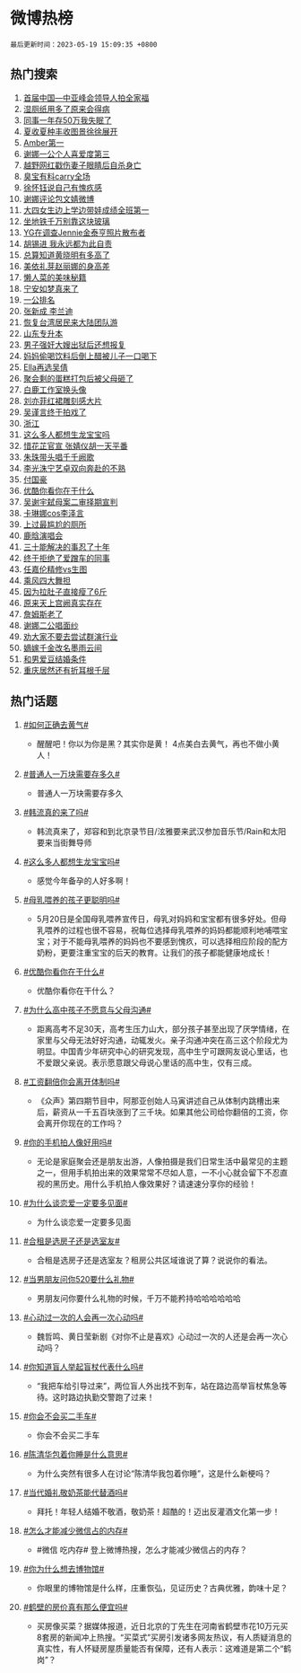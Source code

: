 # 微博热榜

`最后更新时间：2023-05-19 15:09:35 +0800`

## 热门搜索

1. [首届中国—中亚峰会领导人拍全家福](https://m.weibo.cn/search?containerid=100103type%3D1%26t%3D10%26q%3D%23%E9%A6%96%E5%B1%8A%E4%B8%AD%E5%9B%BD%E2%80%94%E4%B8%AD%E4%BA%9A%E5%B3%B0%E4%BC%9A%E9%A2%86%E5%AF%BC%E4%BA%BA%E6%8B%8D%E5%85%A8%E5%AE%B6%E7%A6%8F%23&stream_entry_id=51&isnewpage=1&extparam=seat%3D1%26pos%3D0%26stream_entry_id%3D51%26c_type%3D51%26cate%3D10103%26dgr%3D0%26filter_type%3Drealtimehot%26display_time%3D1684480172%26pre_seqid%3D168448017265104823139&luicode=10000011&lfid=106003type%253D25%2526t%253D3%2526disable_hot%253D1%2526filter_type%253Drealtimehot)
1. [湿厕纸用多了原来会得病](https://m.weibo.cn/search?containerid=100103type%3D1%26t%3D10%26q%3D%23%E6%B9%BF%E5%8E%95%E7%BA%B8%E7%94%A8%E5%A4%9A%E4%BA%86%E5%8E%9F%E6%9D%A5%E4%BC%9A%E5%BE%97%E7%97%85%23&stream_entry_id=31&isnewpage=1&extparam=seat%3D1%26realpos%3D1%26q%3D%2523%25E6%25B9%25BF%25E5%258E%2595%25E7%25BA%25B8%25E7%2594%25A8%25E5%25A4%259A%25E4%25BA%2586%25E5%258E%259F%25E6%259D%25A5%25E4%25BC%259A%25E5%25BE%2597%25E7%2597%2585%2523%26dgr%3D0%26filter_type%3Drealtimehot%26stream_entry_id%3D31%26cate%3D5001%26flag%3D1%26band_rank%3D1%26pos%3D0%26c_type%3D31%26lcate%3D5001%26display_time%3D1684480172%26pre_seqid%3D168448017265104823139&luicode=10000011&lfid=106003type%253D25%2526t%253D3%2526disable_hot%253D1%2526filter_type%253Drealtimehot)
1. [同事一年存50万我失眠了](https://m.weibo.cn/search?containerid=100103type%3D1%26t%3D10%26q%3D%23%E5%90%8C%E4%BA%8B%E4%B8%80%E5%B9%B4%E5%AD%9850%E4%B8%87%E6%88%91%E5%A4%B1%E7%9C%A0%E4%BA%86%23&stream_entry_id=31&isnewpage=1&extparam=seat%3D1%26realpos%3D2%26q%3D%2523%25E5%2590%258C%25E4%25BA%258B%25E4%25B8%2580%25E5%25B9%25B4%25E5%25AD%259850%25E4%25B8%2587%25E6%2588%2591%25E5%25A4%25B1%25E7%259C%25A0%25E4%25BA%2586%2523%26dgr%3D0%26filter_type%3Drealtimehot%26stream_entry_id%3D31%26cate%3D5001%26flag%3D2%26band_rank%3D2%26pos%3D1%26c_type%3D31%26lcate%3D5001%26display_time%3D1684480172%26pre_seqid%3D168448017265104823139&luicode=10000011&lfid=106003type%253D25%2526t%253D3%2526disable_hot%253D1%2526filter_type%253Drealtimehot)
1. [夏收夏种丰收图景徐徐展开](https://m.weibo.cn/search?containerid=100103type%3D1%26t%3D10%26q%3D%23%E5%A4%8F%E6%94%B6%E5%A4%8F%E7%A7%8D%E4%B8%B0%E6%94%B6%E5%9B%BE%E6%99%AF%E5%BE%90%E5%BE%90%E5%B1%95%E5%BC%80%23&stream_entry_id=31&isnewpage=1&extparam=seat%3D1%26realpos%3D3%26q%3D%2523%25E5%25A4%258F%25E6%2594%25B6%25E5%25A4%258F%25E7%25A7%258D%25E4%25B8%25B0%25E6%2594%25B6%25E5%259B%25BE%25E6%2599%25AF%25E5%25BE%2590%25E5%25BE%2590%25E5%25B1%2595%25E5%25BC%2580%2523%26dgr%3D0%26filter_type%3Drealtimehot%26stream_entry_id%3D31%26cate%3D5001%26flag%3D0%26band_rank%3D3%26pos%3D2%26c_type%3D31%26lcate%3D5001%26display_time%3D1684480172%26pre_seqid%3D168448017265104823139&luicode=10000011&lfid=106003type%253D25%2526t%253D3%2526disable_hot%253D1%2526filter_type%253Drealtimehot)
1. [Amber第一](https://m.weibo.cn/search?containerid=100103type%3D1%26t%3D10%26q%3D%23Amber%E7%AC%AC%E4%B8%80%23&stream_entry_id=31&isnewpage=1&extparam=seat%3D1%26realpos%3D4%26q%3D%2523Amber%25E7%25AC%25AC%25E4%25B8%2580%2523%26dgr%3D0%26filter_type%3Drealtimehot%26stream_entry_id%3D31%26cate%3D5001%26flag%3D2%26band_rank%3D4%26pos%3D3%26c_type%3D31%26lcate%3D5001%26display_time%3D1684480172%26pre_seqid%3D168448017265104823139&luicode=10000011&lfid=106003type%253D25%2526t%253D3%2526disable_hot%253D1%2526filter_type%253Drealtimehot)
1. [谢娜一公个人喜爱度第三](https://m.weibo.cn/search?containerid=100103type%3D1%26t%3D10%26q%3D%23%E8%B0%A2%E5%A8%9C%E4%B8%80%E5%85%AC%E4%B8%AA%E4%BA%BA%E5%96%9C%E7%88%B1%E5%BA%A6%E7%AC%AC%E4%B8%89%23&stream_entry_id=31&isnewpage=1&extparam=seat%3D1%26realpos%3D5%26q%3D%2523%25E8%25B0%25A2%25E5%25A8%259C%25E4%25B8%2580%25E5%2585%25AC%25E4%25B8%25AA%25E4%25BA%25BA%25E5%2596%259C%25E7%2588%25B1%25E5%25BA%25A6%25E7%25AC%25AC%25E4%25B8%2589%2523%26dgr%3D0%26filter_type%3Drealtimehot%26stream_entry_id%3D31%26cate%3D5001%26flag%3D2%26band_rank%3D5%26pos%3D4%26c_type%3D31%26lcate%3D5001%26display_time%3D1684480172%26pre_seqid%3D168448017265104823139&luicode=10000011&lfid=106003type%253D25%2526t%253D3%2526disable_hot%253D1%2526filter_type%253Drealtimehot)
1. [越野网红戳伤妻子眼睛后自杀身亡](https://m.weibo.cn/search?containerid=100103type%3D1%26t%3D10%26q%3D%23%E8%B6%8A%E9%87%8E%E7%BD%91%E7%BA%A2%E6%88%B3%E4%BC%A4%E5%A6%BB%E5%AD%90%E7%9C%BC%E7%9D%9B%E5%90%8E%E8%87%AA%E6%9D%80%E8%BA%AB%E4%BA%A1%23&stream_entry_id=31&isnewpage=1&extparam=seat%3D1%26realpos%3D6%26q%3D%2523%25E8%25B6%258A%25E9%2587%258E%25E7%25BD%2591%25E7%25BA%25A2%25E6%2588%25B3%25E4%25BC%25A4%25E5%25A6%25BB%25E5%25AD%2590%25E7%259C%25BC%25E7%259D%259B%25E5%2590%258E%25E8%2587%25AA%25E6%259D%2580%25E8%25BA%25AB%25E4%25BA%25A1%2523%26dgr%3D0%26filter_type%3Drealtimehot%26stream_entry_id%3D31%26cate%3D5001%26flag%3D2%26band_rank%3D6%26pos%3D5%26c_type%3D31%26lcate%3D5001%26display_time%3D1684480172%26pre_seqid%3D168448017265104823139&luicode=10000011&lfid=106003type%253D25%2526t%253D3%2526disable_hot%253D1%2526filter_type%253Drealtimehot)
1. [臭宝有料carry全场](https://m.weibo.cn/search?containerid=100103type%3D1%26t%3D10%26q%3D%23%E8%87%AD%E5%AE%9D%E6%9C%89%E6%96%99carry%E5%85%A8%E5%9C%BA%23&stream_entry_id=31&isnewpage=1&extparam=seat%3D1%26is_ad_pos%3D1%26adid%3D189479%26q%3D%2523%25E8%2587%25AD%25E5%25AE%259D%25E6%259C%2589%25E6%2596%2599carry%25E5%2585%25A8%25E5%259C%25BA%2523%26dgr%3D0%26filter_type%3Drealtimehot%26stream_entry_id%3D31%26cate%3D5001%26topic_ad%3D1%26band_rank%3D7%26c_type%3D31%26pos%3D6%26lcate%3D5001%26display_time%3D1684480172%26pre_seqid%3D168448017265104823139&luicode=10000011&lfid=106003type%253D25%2526t%253D3%2526disable_hot%253D1%2526filter_type%253Drealtimehot)
1. [徐怀钰说自己有愧疚感](https://m.weibo.cn/search?containerid=100103type%3D1%26t%3D10%26q%3D%23%E5%BE%90%E6%80%80%E9%92%B0%E8%AF%B4%E8%87%AA%E5%B7%B1%E6%9C%89%E6%84%A7%E7%96%9A%E6%84%9F%23&stream_entry_id=31&isnewpage=1&extparam=seat%3D1%26realpos%3D7%26q%3D%2523%25E5%25BE%2590%25E6%2580%2580%25E9%2592%25B0%25E8%25AF%25B4%25E8%2587%25AA%25E5%25B7%25B1%25E6%259C%2589%25E6%2584%25A7%25E7%2596%259A%25E6%2584%259F%2523%26dgr%3D0%26filter_type%3Drealtimehot%26stream_entry_id%3D31%26cate%3D5001%26flag%3D1%26band_rank%3D7%26pos%3D7%26c_type%3D31%26lcate%3D5001%26display_time%3D1684480172%26pre_seqid%3D168448017265104823139&luicode=10000011&lfid=106003type%253D25%2526t%253D3%2526disable_hot%253D1%2526filter_type%253Drealtimehot)
1. [谢娜评论包文婧微博](https://m.weibo.cn/search?containerid=100103type%3D1%26t%3D10%26q%3D%23%E8%B0%A2%E5%A8%9C%E8%AF%84%E8%AE%BA%E5%8C%85%E6%96%87%E5%A9%A7%E5%BE%AE%E5%8D%9A%23&stream_entry_id=31&isnewpage=1&extparam=seat%3D1%26realpos%3D8%26q%3D%2523%25E8%25B0%25A2%25E5%25A8%259C%25E8%25AF%2584%25E8%25AE%25BA%25E5%258C%2585%25E6%2596%2587%25E5%25A9%25A7%25E5%25BE%25AE%25E5%258D%259A%2523%26dgr%3D0%26filter_type%3Drealtimehot%26stream_entry_id%3D31%26cate%3D5001%26flag%3D2%26band_rank%3D8%26pos%3D8%26c_type%3D31%26lcate%3D5001%26display_time%3D1684480172%26pre_seqid%3D168448017265104823139&luicode=10000011&lfid=106003type%253D25%2526t%253D3%2526disable_hot%253D1%2526filter_type%253Drealtimehot)
1. [大四女生边上学边带娃成绩全班第一](https://m.weibo.cn/search?containerid=100103type%3D1%26t%3D10%26q%3D%23%E5%A4%A7%E5%9B%9B%E5%A5%B3%E7%94%9F%E8%BE%B9%E4%B8%8A%E5%AD%A6%E8%BE%B9%E5%B8%A6%E5%A8%83%E6%88%90%E7%BB%A9%E5%85%A8%E7%8F%AD%E7%AC%AC%E4%B8%80%23&stream_entry_id=31&isnewpage=1&extparam=seat%3D1%26realpos%3D9%26q%3D%2523%25E5%25A4%25A7%25E5%259B%259B%25E5%25A5%25B3%25E7%2594%259F%25E8%25BE%25B9%25E4%25B8%258A%25E5%25AD%25A6%25E8%25BE%25B9%25E5%25B8%25A6%25E5%25A8%2583%25E6%2588%2590%25E7%25BB%25A9%25E5%2585%25A8%25E7%258F%25AD%25E7%25AC%25AC%25E4%25B8%2580%2523%26dgr%3D0%26filter_type%3Drealtimehot%26stream_entry_id%3D31%26cate%3D5001%26flag%3D1%26band_rank%3D9%26pos%3D9%26c_type%3D31%26lcate%3D5001%26display_time%3D1684480172%26pre_seqid%3D168448017265104823139&luicode=10000011&lfid=106003type%253D25%2526t%253D3%2526disable_hot%253D1%2526filter_type%253Drealtimehot)
1. [坐地铁千万别靠这块玻璃](https://m.weibo.cn/search?containerid=100103type%3D1%26t%3D10%26q%3D%23%E5%9D%90%E5%9C%B0%E9%93%81%E5%8D%83%E4%B8%87%E5%88%AB%E9%9D%A0%E8%BF%99%E5%9D%97%E7%8E%BB%E7%92%83%23&stream_entry_id=31&isnewpage=1&extparam=seat%3D1%26realpos%3D10%26q%3D%2523%25E5%259D%2590%25E5%259C%25B0%25E9%2593%2581%25E5%258D%2583%25E4%25B8%2587%25E5%2588%25AB%25E9%259D%25A0%25E8%25BF%2599%25E5%259D%2597%25E7%258E%25BB%25E7%2592%2583%2523%26dgr%3D0%26filter_type%3Drealtimehot%26stream_entry_id%3D31%26cate%3D5001%26flag%3D0%26band_rank%3D10%26pos%3D10%26c_type%3D31%26lcate%3D5001%26display_time%3D1684480172%26pre_seqid%3D168448017265104823139&luicode=10000011&lfid=106003type%253D25%2526t%253D3%2526disable_hot%253D1%2526filter_type%253Drealtimehot)
1. [YG在调查Jennie金泰亨照片散布者](https://m.weibo.cn/search?containerid=100103type%3D1%26t%3D10%26q%3D%23YG%E5%9C%A8%E8%B0%83%E6%9F%A5Jennie%E9%87%91%E6%B3%B0%E4%BA%A8%E7%85%A7%E7%89%87%E6%95%A3%E5%B8%83%E8%80%85%23&stream_entry_id=31&isnewpage=1&extparam=seat%3D1%26realpos%3D11%26q%3D%2523YG%25E5%259C%25A8%25E8%25B0%2583%25E6%259F%25A5Jennie%25E9%2587%2591%25E6%25B3%25B0%25E4%25BA%25A8%25E7%2585%25A7%25E7%2589%2587%25E6%2595%25A3%25E5%25B8%2583%25E8%2580%2585%2523%26dgr%3D0%26filter_type%3Drealtimehot%26stream_entry_id%3D31%26cate%3D5001%26flag%3D1%26band_rank%3D11%26pos%3D11%26c_type%3D31%26lcate%3D5001%26display_time%3D1684480172%26pre_seqid%3D168448017265104823139&luicode=10000011&lfid=106003type%253D25%2526t%253D3%2526disable_hot%253D1%2526filter_type%253Drealtimehot)
1. [胡锡进 我永远都为此自责](https://m.weibo.cn/search?containerid=100103type%3D1%26t%3D10%26q%3D%E8%83%A1%E9%94%A1%E8%BF%9B+%E6%88%91%E6%B0%B8%E8%BF%9C%E9%83%BD%E4%B8%BA%E6%AD%A4%E8%87%AA%E8%B4%A3&stream_entry_id=31&isnewpage=1&extparam=seat%3D1%26realpos%3D12%26q%3D%25E8%2583%25A1%25E9%2594%25A1%25E8%25BF%259B%2520%25E6%2588%2591%25E6%25B0%25B8%25E8%25BF%259C%25E9%2583%25BD%25E4%25B8%25BA%25E6%25AD%25A4%25E8%2587%25AA%25E8%25B4%25A3%26dgr%3D0%26filter_type%3Drealtimehot%26stream_entry_id%3D31%26cate%3D5001%26flag%3D1%26band_rank%3D12%26pos%3D12%26c_type%3D31%26lcate%3D5001%26display_time%3D1684480172%26pre_seqid%3D168448017265104823139&luicode=10000011&lfid=106003type%253D25%2526t%253D3%2526disable_hot%253D1%2526filter_type%253Drealtimehot)
1. [总算知道黄晓明有多高了](https://m.weibo.cn/search?containerid=100103type%3D1%26t%3D10%26q%3D%23%E6%80%BB%E7%AE%97%E7%9F%A5%E9%81%93%E9%BB%84%E6%99%93%E6%98%8E%E6%9C%89%E5%A4%9A%E9%AB%98%E4%BA%86%23&stream_entry_id=31&isnewpage=1&extparam=seat%3D1%26realpos%3D13%26q%3D%2523%25E6%2580%25BB%25E7%25AE%2597%25E7%259F%25A5%25E9%2581%2593%25E9%25BB%2584%25E6%2599%2593%25E6%2598%258E%25E6%259C%2589%25E5%25A4%259A%25E9%25AB%2598%25E4%25BA%2586%2523%26dgr%3D0%26filter_type%3Drealtimehot%26stream_entry_id%3D31%26cate%3D5001%26flag%3D0%26band_rank%3D13%26pos%3D13%26c_type%3D31%26lcate%3D5001%26display_time%3D1684480172%26pre_seqid%3D168448017265104823139&luicode=10000011&lfid=106003type%253D25%2526t%253D3%2526disable_hot%253D1%2526filter_type%253Drealtimehot)
1. [美依礼芽赵丽娜的身高差](https://m.weibo.cn/search?containerid=100103type%3D1%26t%3D10%26q%3D%23%E7%BE%8E%E4%BE%9D%E7%A4%BC%E8%8A%BD%E8%B5%B5%E4%B8%BD%E5%A8%9C%E7%9A%84%E8%BA%AB%E9%AB%98%E5%B7%AE%23&stream_entry_id=31&isnewpage=1&extparam=seat%3D1%26realpos%3D14%26q%3D%2523%25E7%25BE%258E%25E4%25BE%259D%25E7%25A4%25BC%25E8%258A%25BD%25E8%25B5%25B5%25E4%25B8%25BD%25E5%25A8%259C%25E7%259A%2584%25E8%25BA%25AB%25E9%25AB%2598%25E5%25B7%25AE%2523%26dgr%3D0%26filter_type%3Drealtimehot%26stream_entry_id%3D31%26cate%3D5001%26flag%3D1%26band_rank%3D14%26pos%3D14%26c_type%3D31%26lcate%3D5001%26display_time%3D1684480172%26pre_seqid%3D168448017265104823139&luicode=10000011&lfid=106003type%253D25%2526t%253D3%2526disable_hot%253D1%2526filter_type%253Drealtimehot)
1. [懒人菜的美味秘籍](https://m.weibo.cn/search?containerid=100103type%3D1%26t%3D10%26q%3D%23%E6%87%92%E4%BA%BA%E8%8F%9C%E7%9A%84%E7%BE%8E%E5%91%B3%E7%A7%98%E7%B1%8D%23&stream_entry_id=31&isnewpage=1&extparam=seat%3D1%26realpos%3D15%26adid%3D189582%26q%3D%2523%25E6%2587%2592%25E4%25BA%25BA%25E8%258F%259C%25E7%259A%2584%25E7%25BE%258E%25E5%2591%25B3%25E7%25A7%2598%25E7%25B1%258D%2523%26dgr%3D0%26filter_type%3Drealtimehot%26stream_entry_id%3D31%26cate%3D5001%26flag%3D0%26band_rank%3D15%26pos%3D15%26c_type%3D31%26lcate%3D5001%26display_time%3D1684480172%26pre_seqid%3D168448017265104823139&luicode=10000011&lfid=106003type%253D25%2526t%253D3%2526disable_hot%253D1%2526filter_type%253Drealtimehot)
1. [宁安如梦真来了](https://m.weibo.cn/search?containerid=100103type%3D1%26t%3D10%26q%3D%23%E5%AE%81%E5%AE%89%E5%A6%82%E6%A2%A6%E7%9C%9F%E6%9D%A5%E4%BA%86%23&stream_entry_id=31&isnewpage=1&extparam=seat%3D1%26realpos%3D16%26q%3D%2523%25E5%25AE%2581%25E5%25AE%2589%25E5%25A6%2582%25E6%25A2%25A6%25E7%259C%259F%25E6%259D%25A5%25E4%25BA%2586%2523%26dgr%3D0%26filter_type%3Drealtimehot%26stream_entry_id%3D31%26cate%3D5001%26flag%3D0%26band_rank%3D16%26pos%3D16%26c_type%3D31%26lcate%3D5001%26display_time%3D1684480172%26pre_seqid%3D168448017265104823139&luicode=10000011&lfid=106003type%253D25%2526t%253D3%2526disable_hot%253D1%2526filter_type%253Drealtimehot)
1. [一公排名](https://m.weibo.cn/search?containerid=100103type%3D1%26t%3D10%26q%3D%E4%B8%80%E5%85%AC%E6%8E%92%E5%90%8D&stream_entry_id=31&isnewpage=1&extparam=seat%3D1%26realpos%3D17%26q%3D%25E4%25B8%2580%25E5%2585%25AC%25E6%258E%2592%25E5%2590%258D%26dgr%3D0%26filter_type%3Drealtimehot%26stream_entry_id%3D31%26cate%3D5001%26flag%3D0%26band_rank%3D17%26pos%3D17%26c_type%3D31%26lcate%3D5001%26display_time%3D1684480172%26pre_seqid%3D168448017265104823139&luicode=10000011&lfid=106003type%253D25%2526t%253D3%2526disable_hot%253D1%2526filter_type%253Drealtimehot)
1. [张新成 李兰迪](https://m.weibo.cn/search?containerid=100103type%3D1%26t%3D10%26q%3D%E5%BC%A0%E6%96%B0%E6%88%90+%E6%9D%8E%E5%85%B0%E8%BF%AA&stream_entry_id=31&isnewpage=1&extparam=seat%3D1%26realpos%3D18%26q%3D%25E5%25BC%25A0%25E6%2596%25B0%25E6%2588%2590%2520%25E6%259D%258E%25E5%2585%25B0%25E8%25BF%25AA%26dgr%3D0%26filter_type%3Drealtimehot%26stream_entry_id%3D31%26cate%3D5001%26flag%3D0%26band_rank%3D18%26pos%3D18%26c_type%3D31%26lcate%3D5001%26display_time%3D1684480172%26pre_seqid%3D168448017265104823139&luicode=10000011&lfid=106003type%253D25%2526t%253D3%2526disable_hot%253D1%2526filter_type%253Drealtimehot)
1. [恢复台湾居民来大陆团队游](https://m.weibo.cn/search?containerid=100103type%3D1%26t%3D10%26q%3D%23%E6%81%A2%E5%A4%8D%E5%8F%B0%E6%B9%BE%E5%B1%85%E6%B0%91%E6%9D%A5%E5%A4%A7%E9%99%86%E5%9B%A2%E9%98%9F%E6%B8%B8%23&stream_entry_id=31&isnewpage=1&extparam=seat%3D1%26realpos%3D19%26q%3D%2523%25E6%2581%25A2%25E5%25A4%258D%25E5%258F%25B0%25E6%25B9%25BE%25E5%25B1%2585%25E6%25B0%2591%25E6%259D%25A5%25E5%25A4%25A7%25E9%2599%2586%25E5%259B%25A2%25E9%2598%259F%25E6%25B8%25B8%2523%26dgr%3D0%26filter_type%3Drealtimehot%26stream_entry_id%3D31%26cate%3D5001%26flag%3D0%26band_rank%3D19%26pos%3D19%26c_type%3D31%26lcate%3D5001%26display_time%3D1684480172%26pre_seqid%3D168448017265104823139&luicode=10000011&lfid=106003type%253D25%2526t%253D3%2526disable_hot%253D1%2526filter_type%253Drealtimehot)
1. [山东专升本](https://m.weibo.cn/search?containerid=100103type%3D1%26t%3D10%26q%3D%23%E5%B1%B1%E4%B8%9C%E4%B8%93%E5%8D%87%E6%9C%AC%23&stream_entry_id=31&isnewpage=1&extparam=seat%3D1%26realpos%3D20%26q%3D%2523%25E5%25B1%25B1%25E4%25B8%259C%25E4%25B8%2593%25E5%258D%2587%25E6%259C%25AC%2523%26dgr%3D0%26filter_type%3Drealtimehot%26stream_entry_id%3D31%26cate%3D5001%26flag%3D1%26band_rank%3D20%26pos%3D20%26c_type%3D31%26lcate%3D5001%26display_time%3D1684480172%26pre_seqid%3D168448017265104823139&luicode=10000011&lfid=106003type%253D25%2526t%253D3%2526disable_hot%253D1%2526filter_type%253Drealtimehot)
1. [男子强奸大嫂出狱后还想报复](https://m.weibo.cn/search?containerid=100103type%3D1%26t%3D10%26q%3D%23%E7%94%B7%E5%AD%90%E5%BC%BA%E5%A5%B8%E5%A4%A7%E5%AB%82%E5%87%BA%E7%8B%B1%E5%90%8E%E8%BF%98%E6%83%B3%E6%8A%A5%E5%A4%8D%23&stream_entry_id=31&isnewpage=1&extparam=seat%3D1%26realpos%3D21%26q%3D%2523%25E7%2594%25B7%25E5%25AD%2590%25E5%25BC%25BA%25E5%25A5%25B8%25E5%25A4%25A7%25E5%25AB%2582%25E5%2587%25BA%25E7%258B%25B1%25E5%2590%258E%25E8%25BF%2598%25E6%2583%25B3%25E6%258A%25A5%25E5%25A4%258D%2523%26dgr%3D0%26filter_type%3Drealtimehot%26stream_entry_id%3D31%26cate%3D5001%26flag%3D2%26band_rank%3D21%26pos%3D21%26c_type%3D31%26lcate%3D5001%26display_time%3D1684480172%26pre_seqid%3D168448017265104823139&luicode=10000011&lfid=106003type%253D25%2526t%253D3%2526disable_hot%253D1%2526filter_type%253Drealtimehot)
1. [妈妈偷喝饮料后倒上醋被儿子一口喝下](https://m.weibo.cn/search?containerid=100103type%3D1%26t%3D10%26q%3D%23%E5%A6%88%E5%A6%88%E5%81%B7%E5%96%9D%E9%A5%AE%E6%96%99%E5%90%8E%E5%80%92%E4%B8%8A%E9%86%8B%E8%A2%AB%E5%84%BF%E5%AD%90%E4%B8%80%E5%8F%A3%E5%96%9D%E4%B8%8B%23&stream_entry_id=31&isnewpage=1&extparam=seat%3D1%26realpos%3D22%26q%3D%2523%25E5%25A6%2588%25E5%25A6%2588%25E5%2581%25B7%25E5%2596%259D%25E9%25A5%25AE%25E6%2596%2599%25E5%2590%258E%25E5%2580%2592%25E4%25B8%258A%25E9%2586%258B%25E8%25A2%25AB%25E5%2584%25BF%25E5%25AD%2590%25E4%25B8%2580%25E5%258F%25A3%25E5%2596%259D%25E4%25B8%258B%2523%26dgr%3D0%26filter_type%3Drealtimehot%26stream_entry_id%3D31%26cate%3D5001%26flag%3D1%26band_rank%3D22%26pos%3D22%26c_type%3D31%26lcate%3D5001%26display_time%3D1684480172%26pre_seqid%3D168448017265104823139&luicode=10000011&lfid=106003type%253D25%2526t%253D3%2526disable_hot%253D1%2526filter_type%253Drealtimehot)
1. [Ella再选吴倩](https://m.weibo.cn/search?containerid=100103type%3D1%26t%3D10%26q%3D%23Ella%E5%86%8D%E9%80%89%E5%90%B4%E5%80%A9%23&stream_entry_id=31&isnewpage=1&extparam=seat%3D1%26realpos%3D23%26q%3D%2523Ella%25E5%2586%258D%25E9%2580%2589%25E5%2590%25B4%25E5%2580%25A9%2523%26dgr%3D0%26filter_type%3Drealtimehot%26stream_entry_id%3D31%26cate%3D5001%26flag%3D1%26band_rank%3D23%26pos%3D23%26c_type%3D31%26lcate%3D5001%26display_time%3D1684480172%26pre_seqid%3D168448017265104823139&luicode=10000011&lfid=106003type%253D25%2526t%253D3%2526disable_hot%253D1%2526filter_type%253Drealtimehot)
1. [聚会剩的蛋糕打包后被父母砸了](https://m.weibo.cn/search?containerid=100103type%3D1%26t%3D10%26q%3D%23%E8%81%9A%E4%BC%9A%E5%89%A9%E7%9A%84%E8%9B%8B%E7%B3%95%E6%89%93%E5%8C%85%E5%90%8E%E8%A2%AB%E7%88%B6%E6%AF%8D%E7%A0%B8%E4%BA%86%23&stream_entry_id=31&isnewpage=1&extparam=seat%3D1%26realpos%3D24%26q%3D%2523%25E8%2581%259A%25E4%25BC%259A%25E5%2589%25A9%25E7%259A%2584%25E8%259B%258B%25E7%25B3%2595%25E6%2589%2593%25E5%258C%2585%25E5%2590%258E%25E8%25A2%25AB%25E7%2588%25B6%25E6%25AF%258D%25E7%25A0%25B8%25E4%25BA%2586%2523%26dgr%3D0%26filter_type%3Drealtimehot%26stream_entry_id%3D31%26cate%3D5001%26flag%3D0%26band_rank%3D24%26pos%3D24%26c_type%3D31%26lcate%3D5001%26display_time%3D1684480172%26pre_seqid%3D168448017265104823139&luicode=10000011&lfid=106003type%253D25%2526t%253D3%2526disable_hot%253D1%2526filter_type%253Drealtimehot)
1. [白鹿工作室换头像](https://m.weibo.cn/search?containerid=100103type%3D1%26t%3D10%26q%3D%23%E7%99%BD%E9%B9%BF%E5%B7%A5%E4%BD%9C%E5%AE%A4%E6%8D%A2%E5%A4%B4%E5%83%8F%23&stream_entry_id=31&isnewpage=1&extparam=seat%3D1%26realpos%3D25%26q%3D%2523%25E7%2599%25BD%25E9%25B9%25BF%25E5%25B7%25A5%25E4%25BD%259C%25E5%25AE%25A4%25E6%258D%25A2%25E5%25A4%25B4%25E5%2583%258F%2523%26dgr%3D0%26filter_type%3Drealtimehot%26stream_entry_id%3D31%26cate%3D5001%26flag%3D1%26band_rank%3D25%26pos%3D25%26c_type%3D31%26lcate%3D5001%26display_time%3D1684480172%26pre_seqid%3D168448017265104823139&luicode=10000011&lfid=106003type%253D25%2526t%253D3%2526disable_hot%253D1%2526filter_type%253Drealtimehot)
1. [刘亦菲红裙雕刻感大片](https://m.weibo.cn/search?containerid=100103type%3D1%26t%3D10%26q%3D%23%E5%88%98%E4%BA%A6%E8%8F%B2%E7%BA%A2%E8%A3%99%E9%9B%95%E5%88%BB%E6%84%9F%E5%A4%A7%E7%89%87%23&stream_entry_id=31&isnewpage=1&extparam=seat%3D1%26realpos%3D26%26q%3D%2523%25E5%2588%2598%25E4%25BA%25A6%25E8%258F%25B2%25E7%25BA%25A2%25E8%25A3%2599%25E9%259B%2595%25E5%2588%25BB%25E6%2584%259F%25E5%25A4%25A7%25E7%2589%2587%2523%26dgr%3D0%26filter_type%3Drealtimehot%26stream_entry_id%3D31%26cate%3D5001%26flag%3D0%26band_rank%3D26%26pos%3D26%26c_type%3D31%26lcate%3D5001%26display_time%3D1684480172%26pre_seqid%3D168448017265104823139&luicode=10000011&lfid=106003type%253D25%2526t%253D3%2526disable_hot%253D1%2526filter_type%253Drealtimehot)
1. [吴谨言终于拍戏了](https://m.weibo.cn/search?containerid=100103type%3D1%26t%3D10%26q%3D%23%E5%90%B4%E8%B0%A8%E8%A8%80%E7%BB%88%E4%BA%8E%E6%8B%8D%E6%88%8F%E4%BA%86%23&stream_entry_id=31&isnewpage=1&extparam=seat%3D1%26realpos%3D27%26q%3D%2523%25E5%2590%25B4%25E8%25B0%25A8%25E8%25A8%2580%25E7%25BB%2588%25E4%25BA%258E%25E6%258B%258D%25E6%2588%258F%25E4%25BA%2586%2523%26dgr%3D0%26filter_type%3Drealtimehot%26stream_entry_id%3D31%26cate%3D5001%26flag%3D1%26band_rank%3D27%26pos%3D27%26c_type%3D31%26lcate%3D5001%26display_time%3D1684480172%26pre_seqid%3D168448017265104823139&luicode=10000011&lfid=106003type%253D25%2526t%253D3%2526disable_hot%253D1%2526filter_type%253Drealtimehot)
1. [浙江](https://m.weibo.cn/search?containerid=100103type%3D1%26t%3D10%26q%3D%E6%B5%99%E6%B1%9F&stream_entry_id=31&isnewpage=1&extparam=seat%3D1%26realpos%3D28%26q%3D%25E6%25B5%2599%25E6%25B1%259F%26dgr%3D0%26filter_type%3Drealtimehot%26stream_entry_id%3D31%26cate%3D5001%26flag%3D0%26band_rank%3D28%26pos%3D28%26c_type%3D31%26lcate%3D5001%26display_time%3D1684480172%26pre_seqid%3D168448017265104823139&luicode=10000011&lfid=106003type%253D25%2526t%253D3%2526disable_hot%253D1%2526filter_type%253Drealtimehot)
1. [这么多人都想生龙宝宝吗](https://m.weibo.cn/search?containerid=100103type%3D1%26t%3D10%26q%3D%23%E8%BF%99%E4%B9%88%E5%A4%9A%E4%BA%BA%E9%83%BD%E6%83%B3%E7%94%9F%E9%BE%99%E5%AE%9D%E5%AE%9D%E5%90%97%23&stream_entry_id=31&isnewpage=1&extparam=seat%3D1%26realpos%3D29%26q%3D%2523%25E8%25BF%2599%25E4%25B9%2588%25E5%25A4%259A%25E4%25BA%25BA%25E9%2583%25BD%25E6%2583%25B3%25E7%2594%259F%25E9%25BE%2599%25E5%25AE%259D%25E5%25AE%259D%25E5%2590%2597%2523%26dgr%3D0%26filter_type%3Drealtimehot%26stream_entry_id%3D31%26cate%3D5001%26flag%3D0%26band_rank%3D29%26pos%3D29%26c_type%3D31%26lcate%3D5001%26display_time%3D1684480172%26pre_seqid%3D168448017265104823139&luicode=10000011&lfid=106003type%253D25%2526t%253D3%2526disable_hot%253D1%2526filter_type%253Drealtimehot)
1. [惜花芷官宣 张婧仪胡一天平番](https://m.weibo.cn/search?containerid=100103type%3D1%26t%3D10%26q%3D%E6%83%9C%E8%8A%B1%E8%8A%B7%E5%AE%98%E5%AE%A3+%E5%BC%A0%E5%A9%A7%E4%BB%AA%E8%83%A1%E4%B8%80%E5%A4%A9%E5%B9%B3%E7%95%AA&stream_entry_id=31&isnewpage=1&extparam=seat%3D1%26realpos%3D30%26q%3D%25E6%2583%259C%25E8%258A%25B1%25E8%258A%25B7%25E5%25AE%2598%25E5%25AE%25A3%2520%25E5%25BC%25A0%25E5%25A9%25A7%25E4%25BB%25AA%25E8%2583%25A1%25E4%25B8%2580%25E5%25A4%25A9%25E5%25B9%25B3%25E7%2595%25AA%26dgr%3D0%26filter_type%3Drealtimehot%26stream_entry_id%3D31%26cate%3D5001%26flag%3D0%26band_rank%3D30%26pos%3D30%26c_type%3D31%26lcate%3D5001%26display_time%3D1684480172%26pre_seqid%3D168448017265104823139&luicode=10000011&lfid=106003type%253D25%2526t%253D3%2526disable_hot%253D1%2526filter_type%253Drealtimehot)
1. [朱珠带头唱千千阙歌](https://m.weibo.cn/search?containerid=100103type%3D1%26t%3D10%26q%3D%23%E6%9C%B1%E7%8F%A0%E5%B8%A6%E5%A4%B4%E5%94%B1%E5%8D%83%E5%8D%83%E9%98%99%E6%AD%8C%23&stream_entry_id=31&isnewpage=1&extparam=seat%3D1%26realpos%3D31%26q%3D%2523%25E6%259C%25B1%25E7%258F%25A0%25E5%25B8%25A6%25E5%25A4%25B4%25E5%2594%25B1%25E5%258D%2583%25E5%258D%2583%25E9%2598%2599%25E6%25AD%258C%2523%26dgr%3D0%26filter_type%3Drealtimehot%26stream_entry_id%3D31%26cate%3D5001%26flag%3D1%26band_rank%3D31%26pos%3D31%26c_type%3D31%26lcate%3D5001%26display_time%3D1684480172%26pre_seqid%3D168448017265104823139&luicode=10000011&lfid=106003type%253D25%2526t%253D3%2526disable_hot%253D1%2526filter_type%253Drealtimehot)
1. [李光洙宁艺卓双向奔赴的不熟](https://m.weibo.cn/search?containerid=100103type%3D1%26t%3D10%26q%3D%23%E6%9D%8E%E5%85%89%E6%B4%99%E5%AE%81%E8%89%BA%E5%8D%93%E5%8F%8C%E5%90%91%E5%A5%94%E8%B5%B4%E7%9A%84%E4%B8%8D%E7%86%9F%23&stream_entry_id=31&isnewpage=1&extparam=seat%3D1%26realpos%3D32%26q%3D%2523%25E6%259D%258E%25E5%2585%2589%25E6%25B4%2599%25E5%25AE%2581%25E8%2589%25BA%25E5%258D%2593%25E5%258F%258C%25E5%2590%2591%25E5%25A5%2594%25E8%25B5%25B4%25E7%259A%2584%25E4%25B8%258D%25E7%2586%259F%2523%26dgr%3D0%26filter_type%3Drealtimehot%26stream_entry_id%3D31%26cate%3D5001%26flag%3D0%26band_rank%3D32%26pos%3D32%26c_type%3D31%26lcate%3D5001%26display_time%3D1684480172%26pre_seqid%3D168448017265104823139&luicode=10000011&lfid=106003type%253D25%2526t%253D3%2526disable_hot%253D1%2526filter_type%253Drealtimehot)
1. [付国豪](https://m.weibo.cn/search?containerid=100103type%3D1%26t%3D10%26q%3D%E4%BB%98%E5%9B%BD%E8%B1%AA&stream_entry_id=31&isnewpage=1&extparam=seat%3D1%26realpos%3D33%26q%3D%25E4%25BB%2598%25E5%259B%25BD%25E8%25B1%25AA%26dgr%3D0%26filter_type%3Drealtimehot%26stream_entry_id%3D31%26cate%3D5001%26flag%3D0%26band_rank%3D33%26pos%3D33%26c_type%3D31%26lcate%3D5001%26display_time%3D1684480172%26pre_seqid%3D168448017265104823139&luicode=10000011&lfid=106003type%253D25%2526t%253D3%2526disable_hot%253D1%2526filter_type%253Drealtimehot)
1. [优酷你看你在干什么](https://m.weibo.cn/search?containerid=100103type%3D1%26t%3D10%26q%3D%23%E4%BC%98%E9%85%B7%E4%BD%A0%E7%9C%8B%E4%BD%A0%E5%9C%A8%E5%B9%B2%E4%BB%80%E4%B9%88%23&stream_entry_id=31&isnewpage=1&extparam=seat%3D1%26realpos%3D34%26q%3D%2523%25E4%25BC%2598%25E9%2585%25B7%25E4%25BD%25A0%25E7%259C%258B%25E4%25BD%25A0%25E5%259C%25A8%25E5%25B9%25B2%25E4%25BB%2580%25E4%25B9%2588%2523%26dgr%3D0%26filter_type%3Drealtimehot%26stream_entry_id%3D31%26cate%3D5001%26flag%3D0%26band_rank%3D34%26pos%3D34%26c_type%3D31%26lcate%3D5001%26display_time%3D1684480172%26pre_seqid%3D168448017265104823139&luicode=10000011&lfid=106003type%253D25%2526t%253D3%2526disable_hot%253D1%2526filter_type%253Drealtimehot)
1. [吴谢宇弑母案二审择期宣判](https://m.weibo.cn/search?containerid=100103type%3D1%26t%3D10%26q%3D%23%E5%90%B4%E8%B0%A2%E5%AE%87%E5%BC%91%E6%AF%8D%E6%A1%88%E4%BA%8C%E5%AE%A1%E6%8B%A9%E6%9C%9F%E5%AE%A3%E5%88%A4%23&stream_entry_id=31&isnewpage=1&extparam=seat%3D1%26realpos%3D35%26q%3D%2523%25E5%2590%25B4%25E8%25B0%25A2%25E5%25AE%2587%25E5%25BC%2591%25E6%25AF%258D%25E6%25A1%2588%25E4%25BA%258C%25E5%25AE%25A1%25E6%258B%25A9%25E6%259C%259F%25E5%25AE%25A3%25E5%2588%25A4%2523%26dgr%3D0%26filter_type%3Drealtimehot%26stream_entry_id%3D31%26cate%3D5001%26flag%3D1%26band_rank%3D35%26pos%3D35%26c_type%3D31%26lcate%3D5001%26display_time%3D1684480172%26pre_seqid%3D168448017265104823139&luicode=10000011&lfid=106003type%253D25%2526t%253D3%2526disable_hot%253D1%2526filter_type%253Drealtimehot)
1. [卡琳娜cos李泽言](https://m.weibo.cn/search?containerid=100103type%3D1%26t%3D10%26q%3D%23%E5%8D%A1%E7%90%B3%E5%A8%9Ccos%E6%9D%8E%E6%B3%BD%E8%A8%80%23&stream_entry_id=31&isnewpage=1&extparam=seat%3D1%26realpos%3D36%26q%3D%2523%25E5%258D%25A1%25E7%2590%25B3%25E5%25A8%259Ccos%25E6%259D%258E%25E6%25B3%25BD%25E8%25A8%2580%2523%26dgr%3D0%26filter_type%3Drealtimehot%26stream_entry_id%3D31%26cate%3D5001%26flag%3D1%26band_rank%3D36%26pos%3D36%26c_type%3D31%26lcate%3D5001%26display_time%3D1684480172%26pre_seqid%3D168448017265104823139&luicode=10000011&lfid=106003type%253D25%2526t%253D3%2526disable_hot%253D1%2526filter_type%253Drealtimehot)
1. [上过最尴尬的厕所](https://m.weibo.cn/search?containerid=100103type%3D1%26t%3D10%26q%3D%23%E4%B8%8A%E8%BF%87%E6%9C%80%E5%B0%B4%E5%B0%AC%E7%9A%84%E5%8E%95%E6%89%80%23&stream_entry_id=31&isnewpage=1&extparam=seat%3D1%26realpos%3D37%26q%3D%2523%25E4%25B8%258A%25E8%25BF%2587%25E6%259C%2580%25E5%25B0%25B4%25E5%25B0%25AC%25E7%259A%2584%25E5%258E%2595%25E6%2589%2580%2523%26dgr%3D0%26filter_type%3Drealtimehot%26stream_entry_id%3D31%26cate%3D5001%26flag%3D1%26band_rank%3D37%26pos%3D37%26c_type%3D31%26lcate%3D5001%26display_time%3D1684480172%26pre_seqid%3D168448017265104823139&luicode=10000011&lfid=106003type%253D25%2526t%253D3%2526disable_hot%253D1%2526filter_type%253Drealtimehot)
1. [鹿晗演唱会](https://m.weibo.cn/search?containerid=100103type%3D1%26t%3D10%26q%3D%E9%B9%BF%E6%99%97%E6%BC%94%E5%94%B1%E4%BC%9A&stream_entry_id=31&isnewpage=1&extparam=seat%3D1%26realpos%3D38%26q%3D%25E9%25B9%25BF%25E6%2599%2597%25E6%25BC%2594%25E5%2594%25B1%25E4%25BC%259A%26dgr%3D0%26filter_type%3Drealtimehot%26stream_entry_id%3D31%26cate%3D5001%26flag%3D0%26band_rank%3D38%26pos%3D38%26c_type%3D31%26lcate%3D5001%26display_time%3D1684480172%26pre_seqid%3D168448017265104823139&luicode=10000011&lfid=106003type%253D25%2526t%253D3%2526disable_hot%253D1%2526filter_type%253Drealtimehot)
1. [三十能解决的事忍了十年](https://m.weibo.cn/search?containerid=100103type%3D1%26t%3D10%26q%3D%23%E4%B8%89%E5%8D%81%E8%83%BD%E8%A7%A3%E5%86%B3%E7%9A%84%E4%BA%8B%E5%BF%8D%E4%BA%86%E5%8D%81%E5%B9%B4%23&stream_entry_id=31&isnewpage=1&extparam=seat%3D1%26realpos%3D39%26q%3D%2523%25E4%25B8%2589%25E5%258D%2581%25E8%2583%25BD%25E8%25A7%25A3%25E5%2586%25B3%25E7%259A%2584%25E4%25BA%258B%25E5%25BF%258D%25E4%25BA%2586%25E5%258D%2581%25E5%25B9%25B4%2523%26dgr%3D0%26filter_type%3Drealtimehot%26stream_entry_id%3D31%26cate%3D5001%26flag%3D0%26band_rank%3D39%26pos%3D39%26c_type%3D31%26lcate%3D5001%26display_time%3D1684480172%26pre_seqid%3D168448017265104823139&luicode=10000011&lfid=106003type%253D25%2526t%253D3%2526disable_hot%253D1%2526filter_type%253Drealtimehot)
1. [终于拒绝了爱蹭车的同事](https://m.weibo.cn/search?containerid=100103type%3D1%26t%3D10%26q%3D%23%E7%BB%88%E4%BA%8E%E6%8B%92%E7%BB%9D%E4%BA%86%E7%88%B1%E8%B9%AD%E8%BD%A6%E7%9A%84%E5%90%8C%E4%BA%8B%23&stream_entry_id=31&isnewpage=1&extparam=seat%3D1%26realpos%3D40%26q%3D%2523%25E7%25BB%2588%25E4%25BA%258E%25E6%258B%2592%25E7%25BB%259D%25E4%25BA%2586%25E7%2588%25B1%25E8%25B9%25AD%25E8%25BD%25A6%25E7%259A%2584%25E5%2590%258C%25E4%25BA%258B%2523%26dgr%3D0%26filter_type%3Drealtimehot%26stream_entry_id%3D31%26cate%3D5001%26flag%3D0%26band_rank%3D40%26pos%3D40%26c_type%3D31%26lcate%3D5001%26display_time%3D1684480172%26pre_seqid%3D168448017265104823139&luicode=10000011&lfid=106003type%253D25%2526t%253D3%2526disable_hot%253D1%2526filter_type%253Drealtimehot)
1. [任嘉伦精修vs生图](https://m.weibo.cn/search?containerid=100103type%3D1%26t%3D10%26q%3D%23%E4%BB%BB%E5%98%89%E4%BC%A6%E7%B2%BE%E4%BF%AEvs%E7%94%9F%E5%9B%BE%23&stream_entry_id=31&isnewpage=1&extparam=seat%3D1%26realpos%3D41%26q%3D%2523%25E4%25BB%25BB%25E5%2598%2589%25E4%25BC%25A6%25E7%25B2%25BE%25E4%25BF%25AEvs%25E7%2594%259F%25E5%259B%25BE%2523%26dgr%3D0%26filter_type%3Drealtimehot%26stream_entry_id%3D31%26cate%3D5001%26flag%3D0%26band_rank%3D41%26pos%3D41%26c_type%3D31%26lcate%3D5001%26display_time%3D1684480172%26pre_seqid%3D168448017265104823139&luicode=10000011&lfid=106003type%253D25%2526t%253D3%2526disable_hot%253D1%2526filter_type%253Drealtimehot)
1. [乘风四大舞担](https://m.weibo.cn/search?containerid=100103type%3D1%26t%3D10%26q%3D%23%E4%B9%98%E9%A3%8E%E5%9B%9B%E5%A4%A7%E8%88%9E%E6%8B%85%23&stream_entry_id=31&isnewpage=1&extparam=seat%3D1%26realpos%3D42%26q%3D%2523%25E4%25B9%2598%25E9%25A3%258E%25E5%259B%259B%25E5%25A4%25A7%25E8%2588%259E%25E6%258B%2585%2523%26dgr%3D0%26filter_type%3Drealtimehot%26stream_entry_id%3D31%26cate%3D5001%26flag%3D1%26band_rank%3D42%26pos%3D42%26c_type%3D31%26lcate%3D5001%26display_time%3D1684480172%26pre_seqid%3D168448017265104823139&luicode=10000011&lfid=106003type%253D25%2526t%253D3%2526disable_hot%253D1%2526filter_type%253Drealtimehot)
1. [因为拉肚子直接瘦了6斤](https://m.weibo.cn/search?containerid=100103type%3D1%26t%3D10%26q%3D%23%E5%9B%A0%E4%B8%BA%E6%8B%89%E8%82%9A%E5%AD%90%E7%9B%B4%E6%8E%A5%E7%98%A6%E4%BA%866%E6%96%A4%23&stream_entry_id=31&isnewpage=1&extparam=seat%3D1%26realpos%3D43%26q%3D%2523%25E5%259B%25A0%25E4%25B8%25BA%25E6%258B%2589%25E8%2582%259A%25E5%25AD%2590%25E7%259B%25B4%25E6%258E%25A5%25E7%2598%25A6%25E4%25BA%25866%25E6%2596%25A4%2523%26dgr%3D0%26filter_type%3Drealtimehot%26stream_entry_id%3D31%26cate%3D5001%26flag%3D0%26band_rank%3D43%26pos%3D43%26c_type%3D31%26lcate%3D5001%26display_time%3D1684480172%26pre_seqid%3D168448017265104823139&luicode=10000011&lfid=106003type%253D25%2526t%253D3%2526disable_hot%253D1%2526filter_type%253Drealtimehot)
1. [原来天上宫阙真实存在](https://m.weibo.cn/search?containerid=100103type%3D1%26t%3D10%26q%3D%23%E5%8E%9F%E6%9D%A5%E5%A4%A9%E4%B8%8A%E5%AE%AB%E9%98%99%E7%9C%9F%E5%AE%9E%E5%AD%98%E5%9C%A8%23&stream_entry_id=31&isnewpage=1&extparam=seat%3D1%26realpos%3D44%26q%3D%2523%25E5%258E%259F%25E6%259D%25A5%25E5%25A4%25A9%25E4%25B8%258A%25E5%25AE%25AB%25E9%2598%2599%25E7%259C%259F%25E5%25AE%259E%25E5%25AD%2598%25E5%259C%25A8%2523%26dgr%3D0%26filter_type%3Drealtimehot%26stream_entry_id%3D31%26cate%3D5001%26flag%3D1%26band_rank%3D44%26pos%3D44%26c_type%3D31%26lcate%3D5001%26display_time%3D1684480172%26pre_seqid%3D168448017265104823139&luicode=10000011&lfid=106003type%253D25%2526t%253D3%2526disable_hot%253D1%2526filter_type%253Drealtimehot)
1. [詹姆斯老了](https://m.weibo.cn/search?containerid=100103type%3D1%26t%3D10%26q%3D%23%E8%A9%B9%E5%A7%86%E6%96%AF%E8%80%81%E4%BA%86%23&stream_entry_id=31&isnewpage=1&extparam=seat%3D1%26realpos%3D45%26q%3D%2523%25E8%25A9%25B9%25E5%25A7%2586%25E6%2596%25AF%25E8%2580%2581%25E4%25BA%2586%2523%26dgr%3D0%26filter_type%3Drealtimehot%26stream_entry_id%3D31%26cate%3D5001%26flag%3D0%26band_rank%3D45%26pos%3D45%26c_type%3D31%26lcate%3D5001%26display_time%3D1684480172%26pre_seqid%3D168448017265104823139&luicode=10000011&lfid=106003type%253D25%2526t%253D3%2526disable_hot%253D1%2526filter_type%253Drealtimehot)
1. [谢娜二公唱面纱](https://m.weibo.cn/search?containerid=100103type%3D1%26t%3D10%26q%3D%23%E8%B0%A2%E5%A8%9C%E4%BA%8C%E5%85%AC%E5%94%B1%E9%9D%A2%E7%BA%B1%23&stream_entry_id=31&isnewpage=1&extparam=seat%3D1%26realpos%3D46%26q%3D%2523%25E8%25B0%25A2%25E5%25A8%259C%25E4%25BA%258C%25E5%2585%25AC%25E5%2594%25B1%25E9%259D%25A2%25E7%25BA%25B1%2523%26dgr%3D0%26filter_type%3Drealtimehot%26stream_entry_id%3D31%26cate%3D5001%26flag%3D1%26band_rank%3D46%26pos%3D46%26c_type%3D31%26lcate%3D5001%26display_time%3D1684480172%26pre_seqid%3D168448017265104823139&luicode=10000011&lfid=106003type%253D25%2526t%253D3%2526disable_hot%253D1%2526filter_type%253Drealtimehot)
1. [劝大家不要去尝试群演行业](https://m.weibo.cn/search?containerid=100103type%3D1%26t%3D10%26q%3D%23%E5%8A%9D%E5%A4%A7%E5%AE%B6%E4%B8%8D%E8%A6%81%E5%8E%BB%E5%B0%9D%E8%AF%95%E7%BE%A4%E6%BC%94%E8%A1%8C%E4%B8%9A%23&stream_entry_id=31&isnewpage=1&extparam=seat%3D1%26realpos%3D47%26q%3D%2523%25E5%258A%259D%25E5%25A4%25A7%25E5%25AE%25B6%25E4%25B8%258D%25E8%25A6%2581%25E5%258E%25BB%25E5%25B0%259D%25E8%25AF%2595%25E7%25BE%25A4%25E6%25BC%2594%25E8%25A1%258C%25E4%25B8%259A%2523%26dgr%3D0%26filter_type%3Drealtimehot%26stream_entry_id%3D31%26cate%3D5001%26flag%3D0%26band_rank%3D47%26pos%3D47%26c_type%3D31%26lcate%3D5001%26display_time%3D1684480172%26pre_seqid%3D168448017265104823139&luicode=10000011&lfid=106003type%253D25%2526t%253D3%2526disable_hot%253D1%2526filter_type%253Drealtimehot)
1. [嫡嫁千金改名墨雨云间](https://m.weibo.cn/search?containerid=100103type%3D1%26t%3D10%26q%3D%23%E5%AB%A1%E5%AB%81%E5%8D%83%E9%87%91%E6%94%B9%E5%90%8D%E5%A2%A8%E9%9B%A8%E4%BA%91%E9%97%B4%23&stream_entry_id=31&isnewpage=1&extparam=seat%3D1%26realpos%3D48%26q%3D%2523%25E5%25AB%25A1%25E5%25AB%2581%25E5%258D%2583%25E9%2587%2591%25E6%2594%25B9%25E5%2590%258D%25E5%25A2%25A8%25E9%259B%25A8%25E4%25BA%2591%25E9%2597%25B4%2523%26dgr%3D0%26filter_type%3Drealtimehot%26stream_entry_id%3D31%26cate%3D5001%26flag%3D0%26band_rank%3D48%26pos%3D48%26c_type%3D31%26lcate%3D5001%26display_time%3D1684480172%26pre_seqid%3D168448017265104823139&luicode=10000011&lfid=106003type%253D25%2526t%253D3%2526disable_hot%253D1%2526filter_type%253Drealtimehot)
1. [和男爱豆结婚条件](https://m.weibo.cn/search?containerid=100103type%3D1%26t%3D10%26q%3D%23%E5%92%8C%E7%94%B7%E7%88%B1%E8%B1%86%E7%BB%93%E5%A9%9A%E6%9D%A1%E4%BB%B6%23&stream_entry_id=31&isnewpage=1&extparam=seat%3D1%26realpos%3D49%26q%3D%2523%25E5%2592%258C%25E7%2594%25B7%25E7%2588%25B1%25E8%25B1%2586%25E7%25BB%2593%25E5%25A9%259A%25E6%259D%25A1%25E4%25BB%25B6%2523%26dgr%3D0%26filter_type%3Drealtimehot%26stream_entry_id%3D31%26cate%3D5001%26flag%3D1%26band_rank%3D49%26pos%3D49%26c_type%3D31%26lcate%3D5001%26display_time%3D1684480172%26pre_seqid%3D168448017265104823139&luicode=10000011&lfid=106003type%253D25%2526t%253D3%2526disable_hot%253D1%2526filter_type%253Drealtimehot)
1. [重庆居然还有折耳根千层](https://m.weibo.cn/search?containerid=100103type%3D1%26t%3D10%26q%3D%23%E9%87%8D%E5%BA%86%E5%B1%85%E7%84%B6%E8%BF%98%E6%9C%89%E6%8A%98%E8%80%B3%E6%A0%B9%E5%8D%83%E5%B1%82%23&stream_entry_id=31&isnewpage=1&extparam=seat%3D1%26realpos%3D50%26q%3D%2523%25E9%2587%258D%25E5%25BA%2586%25E5%25B1%2585%25E7%2584%25B6%25E8%25BF%2598%25E6%259C%2589%25E6%258A%2598%25E8%2580%25B3%25E6%25A0%25B9%25E5%258D%2583%25E5%25B1%2582%2523%26dgr%3D0%26filter_type%3Drealtimehot%26stream_entry_id%3D31%26cate%3D5001%26flag%3D0%26band_rank%3D50%26pos%3D50%26c_type%3D31%26lcate%3D5001%26display_time%3D1684480172%26pre_seqid%3D168448017265104823139&luicode=10000011&lfid=106003type%253D25%2526t%253D3%2526disable_hot%253D1%2526filter_type%253Drealtimehot)

## 热门话题

1. [#如何正确去黄气#](https://m.weibo.cn/search?containerid=231522type%3D1%26t%3D10%26q%3D%23%E5%A6%82%E4%BD%95%E6%AD%A3%E7%A1%AE%E5%8E%BB%E9%BB%84%E6%B0%94%23&stream_entry_id=128&isnewpage=1&extparam=seat%3D1%26pos%3D1-0-0%26c_type%3D128%26unitid%3D1684462655561%26cate%3D5004%26dgr%3D0%26lcate%3D5004%26display_time%3D1684480175%26pre_seqid%3D168448017509692716485&luicode=10000011&lfid=231648_-_4)
    - 醒醒吧！你以为你是黑？其实你是黄！
4点美白去黄气，再也不做小黄人！

1. [#普通人一万块需要存多久#](https://m.weibo.cn/search?containerid=231522type%3D1%26t%3D10%26q%3D%23%E6%99%AE%E9%80%9A%E4%BA%BA%E4%B8%80%E4%B8%87%E5%9D%97%E9%9C%80%E8%A6%81%E5%AD%98%E5%A4%9A%E4%B9%85%23&stream_entry_id=128&isnewpage=1&extparam=seat%3D1%26pos%3D1-0-1%26c_type%3D128%26unitid%3D1684368138278%26cate%3D5004%26dgr%3D0%26lcate%3D5004%26display_time%3D1684480175%26pre_seqid%3D168448017509692716485&luicode=10000011&lfid=231648_-_4)
    - 普通人一万块需要存多久

1. [#韩流真的来了吗#](https://m.weibo.cn/search?containerid=231522type%3D1%26t%3D10%26q%3D%23%E9%9F%A9%E6%B5%81%E7%9C%9F%E7%9A%84%E6%9D%A5%E4%BA%86%E5%90%97%23&stream_entry_id=128&isnewpage=1&extparam=seat%3D1%26pos%3D1-0-2%26c_type%3D128%26unitid%3D1684335478348%26cate%3D5004%26dgr%3D0%26lcate%3D5004%26display_time%3D1684480175%26pre_seqid%3D168448017509692716485&luicode=10000011&lfid=231648_-_4)
    - 韩流真来了，郑容和到北京录节目/泫雅要来武汉参加音乐节/Rain和太阳要来当街舞导师

1. [#这么多人都想生龙宝宝吗#](https://m.weibo.cn/search?containerid=231522type%3D1%26t%3D10%26q%3D%23%E8%BF%99%E4%B9%88%E5%A4%9A%E4%BA%BA%E9%83%BD%E6%83%B3%E7%94%9F%E9%BE%99%E5%AE%9D%E5%AE%9D%E5%90%97%23&stream_entry_id=128&isnewpage=1&extparam=seat%3D1%26pos%3D1-0-3%26c_type%3D128%26unitid%3D1684468375384%26cate%3D5004%26dgr%3D0%26lcate%3D5004%26display_time%3D1684480175%26pre_seqid%3D168448017509692716485&luicode=10000011&lfid=231648_-_4)
    - 感觉今年备孕的人好多啊！

1. [#母乳喂养的孩子更聪明吗#](https://m.weibo.cn/search?containerid=231522type%3D1%26t%3D10%26q%3D%23%E6%AF%8D%E4%B9%B3%E5%96%82%E5%85%BB%E7%9A%84%E5%AD%A9%E5%AD%90%E6%9B%B4%E8%81%AA%E6%98%8E%E5%90%97%23&stream_entry_id=128&isnewpage=1&extparam=seat%3D1%26pos%3D1-0-4%26c_type%3D128%26unitid%3D1684478265768%26cate%3D5004%26dgr%3D0%26lcate%3D5004%26display_time%3D1684480175%26pre_seqid%3D168448017509692716485&luicode=10000011&lfid=231648_-_4)
    - 5月20日是全国母乳喂养宣传日，母乳对妈妈和宝宝都有很多好处。但母乳喂养的过程也很不容易，祝每位选择母乳喂养的妈妈都能顺利地哺喂宝宝；对于不能母乳喂养的妈妈也不要感到愧疚，可以选择相应阶段的配方奶粉，更要注重宝宝的后天的教育。让我们的孩子都能健康地成长！

1. [#优酷你看你在干什么#](https://m.weibo.cn/search?containerid=231522type%3D1%26t%3D10%26q%3D%23%E4%BC%98%E9%85%B7%E4%BD%A0%E7%9C%8B%E4%BD%A0%E5%9C%A8%E5%B9%B2%E4%BB%80%E4%B9%88%23&stream_entry_id=128&isnewpage=1&extparam=seat%3D1%26pos%3D1-0-5%26c_type%3D128%26unitid%3D1684468387316%26cate%3D5004%26dgr%3D0%26lcate%3D5004%26display_time%3D1684480175%26pre_seqid%3D168448017509692716485&luicode=10000011&lfid=231648_-_4)
    - 优酷你看你在干什么？

1. [#为什么高中孩子不愿意与父母沟通#](https://m.weibo.cn/search?containerid=231522type%3D1%26t%3D10%26q%3D%23%E4%B8%BA%E4%BB%80%E4%B9%88%E9%AB%98%E4%B8%AD%E5%AD%A9%E5%AD%90%E4%B8%8D%E6%84%BF%E6%84%8F%E4%B8%8E%E7%88%B6%E6%AF%8D%E6%B2%9F%E9%80%9A%23&stream_entry_id=128&isnewpage=1&extparam=seat%3D1%26pos%3D1-0-6%26c_type%3D128%26unitid%3D1684383767748%26cate%3D5004%26dgr%3D0%26lcate%3D5004%26display_time%3D1684480175%26pre_seqid%3D168448017509692716485&luicode=10000011&lfid=231648_-_4)
    - 距离高考不足30天，高考生压力山大，部分孩子甚至出现了厌学情绪，在家里与父母无法好好沟通，动辄发火。亲子沟通冲突在高三这个阶段尤为明显。中国青少年研究中心的研究发现，高中生宁可跟网友说心里话，也不爱跟父亲说。表示愿意跟父母说心里话的高中生，仅有三成。

1. [#工资翻倍你会离开体制吗#](https://m.weibo.cn/search?containerid=231522type%3D1%26t%3D10%26q%3D%23%E5%B7%A5%E8%B5%84%E7%BF%BB%E5%80%8D%E4%BD%A0%E4%BC%9A%E7%A6%BB%E5%BC%80%E4%BD%93%E5%88%B6%E5%90%97%23&stream_entry_id=128&isnewpage=1&extparam=seat%3D1%26pos%3D1-0-7%26c_type%3D128%26unitid%3D1684462045936%26cate%3D5004%26dgr%3D0%26lcate%3D5004%26display_time%3D1684480175%26pre_seqid%3D168448017509692716485&luicode=10000011&lfid=231648_-_4)
    - 《众声》第四期节目中，阿那亚创始人马寅讲述自己从体制内跳槽出来后，薪资从一千五百块涨到了三千块。如果其他公司给你翻倍的工资，你会离开你现在的工作吗？

1. [#你的手机拍人像好用吗#](https://m.weibo.cn/search?containerid=231522type%3D1%26t%3D10%26q%3D%23%E4%BD%A0%E7%9A%84%E6%89%8B%E6%9C%BA%E6%8B%8D%E4%BA%BA%E5%83%8F%E5%A5%BD%E7%94%A8%E5%90%97%23&stream_entry_id=128&isnewpage=1&extparam=seat%3D1%26pos%3D1-0-8%26c_type%3D128%26unitid%3D1684465971167%26cate%3D5004%26dgr%3D0%26lcate%3D5004%26display_time%3D1684480175%26pre_seqid%3D168448017509692716485&luicode=10000011&lfid=231648_-_4)
    - 无论是家庭聚会还是朋友出游，人像拍摄是我们日常生活中最常见的主题之一，但用手机拍出来的效果常常不尽如人意，一不小心就会留下不忍直视的黑历史。用什么手机拍人像效果好？请速速分享你的经验！

1. [#为什么谈恋爱一定要多见面#](https://m.weibo.cn/search?containerid=231522type%3D1%26t%3D10%26q%3D%23%E4%B8%BA%E4%BB%80%E4%B9%88%E8%B0%88%E6%81%8B%E7%88%B1%E4%B8%80%E5%AE%9A%E8%A6%81%E5%A4%9A%E8%A7%81%E9%9D%A2%23&stream_entry_id=128&isnewpage=1&extparam=seat%3D1%26pos%3D1-0-9%26c_type%3D128%26unitid%3D1684413173444%26cate%3D5004%26dgr%3D0%26lcate%3D5004%26display_time%3D1684480175%26pre_seqid%3D168448017509692716485&luicode=10000011&lfid=231648_-_4)
    - 为什么谈恋爱一定要多见面

1. [#合租是选房子还是选室友#](https://m.weibo.cn/search?containerid=231522type%3D1%26t%3D10%26q%3D%23%E5%90%88%E7%A7%9F%E6%98%AF%E9%80%89%E6%88%BF%E5%AD%90%E8%BF%98%E6%98%AF%E9%80%89%E5%AE%A4%E5%8F%8B%23&stream_entry_id=128&isnewpage=1&extparam=seat%3D1%26pos%3D1-0-10%26c_type%3D128%26unitid%3D1684458751273%26cate%3D5004%26dgr%3D0%26lcate%3D5004%26display_time%3D1684480175%26pre_seqid%3D168448017509692716485&luicode=10000011&lfid=231648_-_4)
    - 合租是选房子还是选室友？租房公共区域谁说了算？说说你的看法。

1. [#当男朋友问你520要什么礼物#](https://m.weibo.cn/search?containerid=231522type%3D1%26t%3D10%26q%3D%23%E5%BD%93%E7%94%B7%E6%9C%8B%E5%8F%8B%E9%97%AE%E4%BD%A0520%E8%A6%81%E4%BB%80%E4%B9%88%E7%A4%BC%E7%89%A9%23&stream_entry_id=128&isnewpage=1&extparam=seat%3D1%26pos%3D1-0-11%26c_type%3D128%26unitid%3D1684464441793%26cate%3D5004%26dgr%3D0%26lcate%3D5004%26display_time%3D1684480175%26pre_seqid%3D168448017509692716485&luicode=10000011&lfid=231648_-_4)
    - 男朋友问你要什么礼物的时候，千万不能矜持哈哈哈哈哈哈

1. [#心动过一次的人会再一次心动吗#](https://m.weibo.cn/search?containerid=231522type%3D1%26t%3D10%26q%3D%23%E5%BF%83%E5%8A%A8%E8%BF%87%E4%B8%80%E6%AC%A1%E7%9A%84%E4%BA%BA%E4%BC%9A%E5%86%8D%E4%B8%80%E6%AC%A1%E5%BF%83%E5%8A%A8%E5%90%97%23&stream_entry_id=128&isnewpage=1&extparam=seat%3D1%26pos%3D1-0-12%26c_type%3D128%26unitid%3D1684472867406%26cate%3D5004%26dgr%3D0%26lcate%3D5004%26display_time%3D1684480175%26pre_seqid%3D168448017509692716485&luicode=10000011&lfid=231648_-_4)
    - 魏哲鸣、黄日莹新剧《对你不止是喜欢》心动过一次的人还是会再一次心动吗？

1. [#你知道盲人举起盲杖代表什么吗#](https://m.weibo.cn/search?containerid=231522type%3D1%26t%3D10%26q%3D%23%E4%BD%A0%E7%9F%A5%E9%81%93%E7%9B%B2%E4%BA%BA%E4%B8%BE%E8%B5%B7%E7%9B%B2%E6%9D%96%E4%BB%A3%E8%A1%A8%E4%BB%80%E4%B9%88%E5%90%97%23&stream_entry_id=128&isnewpage=1&extparam=seat%3D1%26pos%3D1-0-13%26c_type%3D128%26unitid%3D1684451558354%26cate%3D5004%26dgr%3D0%26lcate%3D5004%26display_time%3D1684480175%26pre_seqid%3D168448017509692716485&luicode=10000011&lfid=231648_-_4)
    - “我把车给引导过来”，两位盲人外出找不到车，站在路边高举盲杖焦急等待。这时路边执勤交警跑了过来！

1. [#你会不会买二手车#](https://m.weibo.cn/search?containerid=231522type%3D1%26t%3D10%26q%3D%23%E4%BD%A0%E4%BC%9A%E4%B8%8D%E4%BC%9A%E4%B9%B0%E4%BA%8C%E6%89%8B%E8%BD%A6%23&stream_entry_id=128&isnewpage=1&extparam=seat%3D1%26pos%3D1-0-14%26c_type%3D128%26unitid%3D1684468658084%26cate%3D5004%26dgr%3D0%26lcate%3D5004%26display_time%3D1684480175%26pre_seqid%3D168448017509692716485&luicode=10000011&lfid=231648_-_4)
    - 你会不会买二手车

1. [#陈清华包着你睡是什么意思#](https://m.weibo.cn/search?containerid=231522type%3D1%26t%3D10%26q%3D%23%E9%99%88%E6%B8%85%E5%8D%8E%E5%8C%85%E7%9D%80%E4%BD%A0%E7%9D%A1%E6%98%AF%E4%BB%80%E4%B9%88%E6%84%8F%E6%80%9D%23&stream_entry_id=128&isnewpage=1&extparam=seat%3D1%26pos%3D1-0-15%26c_type%3D128%26unitid%3D1684462351179%26cate%3D5004%26dgr%3D0%26lcate%3D5004%26display_time%3D1684480175%26pre_seqid%3D168448017509692716485&luicode=10000011&lfid=231648_-_4)
    - 为什么突然有很多人在讨论“陈清华我包着你睡”，这是什么新梗吗？

1. [#当代婚礼敬奶茶能代替酒吗#](https://m.weibo.cn/search?containerid=231522type%3D1%26t%3D10%26q%3D%23%E5%BD%93%E4%BB%A3%E5%A9%9A%E7%A4%BC%E6%95%AC%E5%A5%B6%E8%8C%B6%E8%83%BD%E4%BB%A3%E6%9B%BF%E9%85%92%E5%90%97%23&stream_entry_id=128&isnewpage=1&extparam=seat%3D1%26pos%3D1-0-16%26c_type%3D128%26unitid%3D1684477664590%26cate%3D5004%26dgr%3D0%26lcate%3D5004%26display_time%3D1684480175%26pre_seqid%3D168448017509692716485&luicode=10000011&lfid=231648_-_4)
    - 拜托！年轻人结婚不敬酒，敬奶茶！超酷的！迈出反灌酒文化第一步！

1. [#怎么才能减少微信占的内存#](https://m.weibo.cn/search?containerid=231522type%3D1%26t%3D10%26q%3D%23%E6%80%8E%E4%B9%88%E6%89%8D%E8%83%BD%E5%87%8F%E5%B0%91%E5%BE%AE%E4%BF%A1%E5%8D%A0%E7%9A%84%E5%86%85%E5%AD%98%23&stream_entry_id=128&isnewpage=1&extparam=seat%3D1%26pos%3D1-0-17%26c_type%3D128%26unitid%3D1684421293865%26cate%3D5004%26dgr%3D0%26lcate%3D5004%26display_time%3D1684480175%26pre_seqid%3D168448017509692716485&luicode=10000011&lfid=231648_-_4)
    - #微信 吃内存# 登上微博热搜，怎么才能减少微信占的内存？

1. [#你为什么想去博物馆#](https://m.weibo.cn/search?containerid=231522type%3D1%26t%3D10%26q%3D%23%E4%BD%A0%E4%B8%BA%E4%BB%80%E4%B9%88%E6%83%B3%E5%8E%BB%E5%8D%9A%E7%89%A9%E9%A6%86%23&stream_entry_id=128&isnewpage=1&extparam=seat%3D1%26pos%3D1-0-18%26c_type%3D128%26unitid%3D1684379540620%26cate%3D5004%26dgr%3D0%26lcate%3D5004%26display_time%3D1684480175%26pre_seqid%3D168448017509692716485&luicode=10000011&lfid=231648_-_4)
    - 你眼里的博物馆是什么样，庄重恢弘，见证历史？古典优雅，韵味十足？

1. [#鹤壁的房价真有那么便宜吗#](https://m.weibo.cn/search?containerid=231522type%3D1%26t%3D10%26q%3D%23%E9%B9%A4%E5%A3%81%E7%9A%84%E6%88%BF%E4%BB%B7%E7%9C%9F%E6%9C%89%E9%82%A3%E4%B9%88%E4%BE%BF%E5%AE%9C%E5%90%97%23&stream_entry_id=128&isnewpage=1&extparam=seat%3D1%26pos%3D1-0-19%26c_type%3D128%26unitid%3D1684331870731%26cate%3D5004%26dgr%3D0%26lcate%3D5004%26display_time%3D1684480175%26pre_seqid%3D168448017509692716485&luicode=10000011&lfid=231648_-_4)
    - 买房像买菜？据媒体报道，近日北京的丁先生在河南省鹤壁市花10万元买8套房的新闻冲上热搜。“买菜式”买房引发诸多网友热议，有人质疑消息的真实性，有人怀疑房屋质量能否有保障，还有人表示：这难道是第二个“鹤岗”？

